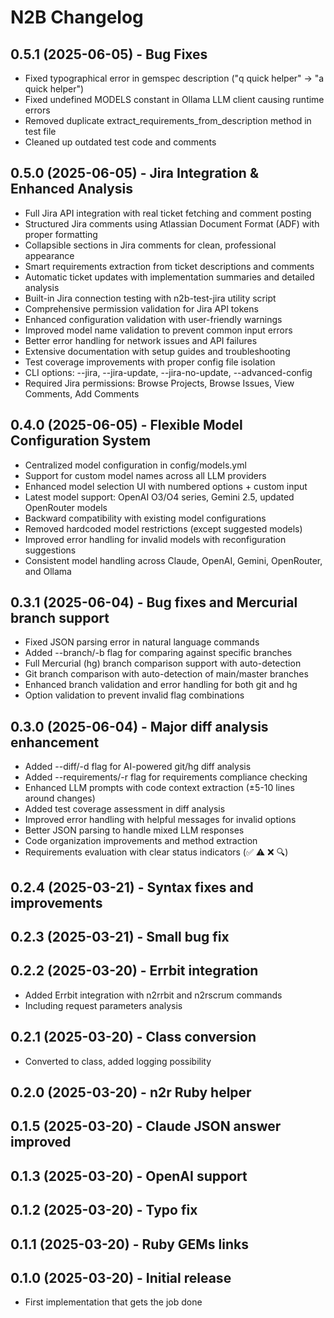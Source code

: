 # N2B Changelog

## 0.5.1 (2025-06-05) - Bug Fixes
- Fixed typographical error in gemspec description ("q quick helper" → "a quick helper")
- Fixed undefined MODELS constant in Ollama LLM client causing runtime errors
- Removed duplicate extract_requirements_from_description method in test file
- Cleaned up outdated test code and comments

## 0.5.0 (2025-06-05) - Jira Integration & Enhanced Analysis
- Full Jira API integration with real ticket fetching and comment posting
- Structured Jira comments using Atlassian Document Format (ADF) with proper formatting
- Collapsible sections in Jira comments for clean, professional appearance
- Smart requirements extraction from ticket descriptions and comments
- Automatic ticket updates with implementation summaries and detailed analysis
- Built-in Jira connection testing with n2b-test-jira utility script
- Comprehensive permission validation for Jira API tokens
- Enhanced configuration validation with user-friendly warnings
- Improved model name validation to prevent common input errors
- Better error handling for network issues and API failures
- Extensive documentation with setup guides and troubleshooting
- Test coverage improvements with proper config file isolation
- CLI options: --jira, --jira-update, --jira-no-update, --advanced-config
- Required Jira permissions: Browse Projects, Browse Issues, View Comments, Add Comments

## 0.4.0 (2025-06-05) - Flexible Model Configuration System
- Centralized model configuration in config/models.yml
- Support for custom model names across all LLM providers
- Enhanced model selection UI with numbered options + custom input
- Latest model support: OpenAI O3/O4 series, Gemini 2.5, updated OpenRouter models
- Backward compatibility with existing model configurations
- Removed hardcoded model restrictions (except suggested models)
- Improved error handling for invalid models with reconfiguration suggestions
- Consistent model handling across Claude, OpenAI, Gemini, OpenRouter, and Ollama

## 0.3.1 (2025-06-04) - Bug fixes and Mercurial branch support
- Fixed JSON parsing error in natural language commands
- Added --branch/-b flag for comparing against specific branches
- Full Mercurial (hg) branch comparison support with auto-detection
- Git branch comparison with auto-detection of main/master branches
- Enhanced branch validation and error handling for both git and hg
- Option validation to prevent invalid flag combinations

## 0.3.0 (2025-06-04) - Major diff analysis enhancement
- Added --diff/-d flag for AI-powered git/hg diff analysis
- Added --requirements/-r flag for requirements compliance checking
- Enhanced LLM prompts with code context extraction (±5-10 lines around changes)
- Added test coverage assessment in diff analysis
- Improved error handling with helpful messages for invalid options
- Better JSON parsing to handle mixed LLM responses
- Code organization improvements and method extraction
- Requirements evaluation with clear status indicators (✅ ⚠️ ❌ 🔍)

## 0.2.4 (2025-03-21) - Syntax fixes and improvements

## 0.2.3 (2025-03-21) - Small bug fix

## 0.2.2 (2025-03-20) - Errbit integration
- Added Errbit integration with n2rrbit and n2rscrum commands
- Including request parameters analysis

## 0.2.1 (2025-03-20) - Class conversion
- Converted to class, added logging possibility

## 0.2.0 (2025-03-20) - n2r Ruby helper

## 0.1.5 (2025-03-20) - Claude JSON answer improved

## 0.1.3 (2025-03-20) - OpenAI support

## 0.1.2 (2025-03-20) - Typo fix

## 0.1.1 (2025-03-20) - Ruby GEMs links

## 0.1.0 (2025-03-20) - Initial release
- First implementation that gets the job done
